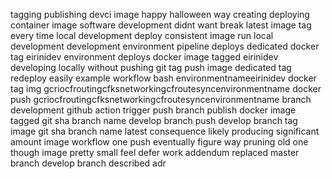 tagging publishing devci image happy halloween way creating deploying container image software development didnt want break latest image tag every time local development deploy consistent image run local development development environment pipeline deploys dedicated docker tag eirinidev environment deploys docker image tagged eirinidev developing locally without pushing git tag push image dedicated tag redeploy easily example workflow bash environmentnameeirinidev docker tag img gcriocfroutingcfksnetworkingcfroutesyncenvironmentname docker push gcriocfroutingcfksnetworkingcfroutesyncenvironmentname branch development github action trigger push branch publish docker image tagged git sha branch name develop branch push develop branch tag image git sha branch name latest consequence likely producing significant amount image workflow one push eventually figure way pruning old one though image pretty small feel defer work addendum replaced master branch develop branch described adr